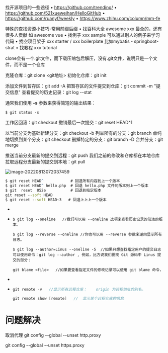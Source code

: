 找开源项目的一些途径
• https://github.com/trending/
• https://github.com/521xueweihan/HelloGitHub
• https://github.com/ruanyf/weekly
• https://www.zhihu.com/column/mm-fe

特殊的查找资源小技巧-常用前缀后缀 
• 找百科大全 awesome xxx          最全的，还有很多人贡献   如 awesome vue
• 找例子 xxx sample					 可以通过别人的例子来学习代码
• 找空项目架子 xxx starter / xxx boilerplate     比如mybatis - springboot-strat
• 找教程  xxx tutorial

clone会有一个.git文件，而下载压缩包后解压，没有.git文件，说明只是一个文件，而不是一个仓库

克隆仓库：git clone <git地址>
初始化仓库：git init 

添加文件到暂存区：git add -A
把暂存区的文件提交到仓库：git commit -m "提交信息"
查看提交的历史记录：git log --stat

通常我们使用 **-s** 参数来获得简短的输出结果：

```
$ git status -s
```

工作区回滚：git checkout <filename>
撤销最后一次提交：git reset HEAD^1

以当前分支为基础新建分支：git checkout -b <branchname>
列举所有的分支：git branch
单纯地切换到某个分支：git checkout <branchname>
删掉特定的分支：git branch -D <branchname>
合并分支：git merge <branchname>

推送当前分支最新的提交到远程：git push  我们之前的修改和仓库都在本地仓库
拉取远程分支最新的提交到本地：git pull

![image-20220813072037459](C:\Users\Administrator\AppData\Roaming\Typora\typora-user-images\image-20220813072037459.png)

```cmd
$ git reset HEAD^            # 回退所有内容到上一个版本  
$ git reset HEAD^ hello.php  # 回退 hello.php 文件的版本到上一个版本  
$ git  reset  052e           # 回退到指定版本
git reset --soft HEAD
$ git reset --soft HEAD~3   # 回退上上上一个版本 
```

- 

- ```
  $ git log --oneline   //我们可以用 --oneline 选项来查看历史记录的简洁的版本。
  
  $ git log --reverse --oneline //你也可以用 --reverse 参数来逆向显示所有日志。
  
  $ git log --author=Linus --oneline -5  //如果只想查找指定用户的提交日志可以使用命令：git log --author , 例如，比方说我们要找 Git 源码中 Linus 提交的部分：
  
  git blame <file>   //如果要查看指定文件的修改记录可以使用 git blame 命令，
  ```

- 

- ```java
  git remote -v   //显示所有远程仓库：    origin 为远程地址的别名。
  
  git remote show [remote]   //  显示某个远程仓库的信息
  ```

# 问题解决

取消代理  git config --global --unset http.proxy

git config --global --unset https.proxy
